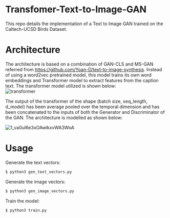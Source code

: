 # Transfomer-Text-to-Image-GAN
This repo details the implementation of a Text to Image GAN trained on the Caltech-UCSD Birds Dataset.<br>

# Architecture
The architecture is based on a combination of GAN-CLS and MS-GAN referred from https://github.com/Yoan-D/text-to-image-synthesis. Instead of using a word2vec pretrained model, this model trains its own word embeddings and Transformer model to extract features from the caption text. The transformer model utilized is shown below: <br>
![transformer](https://user-images.githubusercontent.com/36445587/139668651-a460214e-7245-4e50-8b93-796b8cc1fb57.png)

The output of the transformer of the shape (batch size, seq_length, d_model) has been average pooled over the temporal dimension and has been concatenated to the inputs of both the Generator and Discriminator of the GAN. The architecture is modelled as shown below:

![1_va0ul6e3xOAwlkxvWA3WoA](https://user-images.githubusercontent.com/36445587/139667752-0939ee78-4b21-4cf0-b011-e986b84d8ee3.png)

# Usage
Generate the text vectors:<br>
```bash
$ python3 gen_text_vectors.py
```

Generate the image vectors:<br>
```bash
$ python3 gen_image_vectors.py
```

Train the model:
```bash
$ python3 train.py
```
